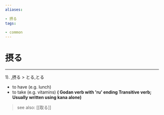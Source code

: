 ```yaml
---
aliases:
    
- 摂る
tags:
    
- common
---
```


# 摂る
---
1).
,摂る > とる,とる

- to have (e.g. lunch)
- to take (e.g. vitamins)
**( Godan verb with 'ru' ending Transitive verb; Usually written using kana alone)**
> see also:  [[取る]]
            